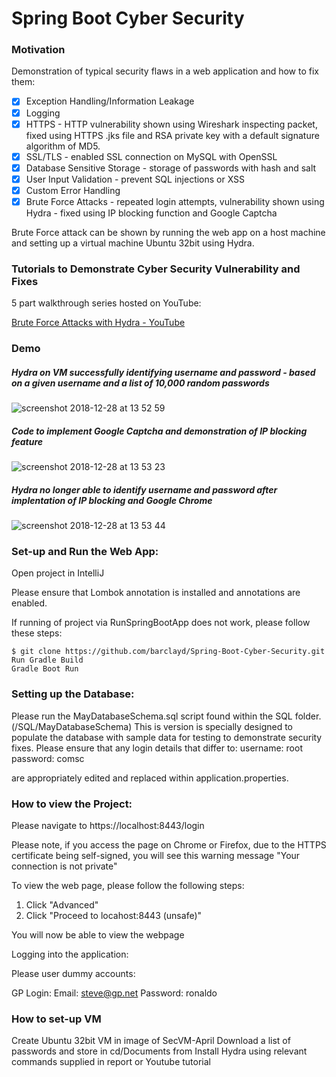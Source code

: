 # Spring Boot Cyber Security

### Motivation

Demonstration of typical security flaws in a web application and how to fix them:

- [x] Exception Handling/Information Leakage
- [x] Logging
- [x] HTTPS - HTTP vulnerability shown using Wireshark inspecting packet, fixed using HTTPS .jks file and RSA private key with a default signature algorithm of MD5.
- [x] SSL/TLS - enabled SSL connection on MySQL with OpenSSL
- [x] Database Sensitive Storage - storage of passwords with hash and salt
- [x] User Input Validation - prevent SQL injections or XSS
- [x] Custom Error Handling
- [x] Brute Force Attacks - repeated login attempts, vulnerability shown using Hydra - fixed using IP blocking function and Google Captcha

Brute Force attack can be shown by running the web app on a host machine and setting up a virtual machine Ubuntu 32bit using Hydra. 

### Tutorials to Demonstrate Cyber Security Vulnerability and Fixes

5 part walkthrough series hosted on YouTube:

[Brute Force Attacks with Hydra - YouTube](https://www.youtube.com/playlist?list=PLJTaTSlR4DswsHAqim4B3I5bpOhAWApHo)

### Demo

##### Hydra on VM successfully identifying username and password - based on a given username and a list of 10,000 random passwords
![screenshot 2018-12-28 at 13 52 59](https://user-images.githubusercontent.com/39765499/50517374-03708500-0aa8-11e9-98a3-0b2d3d3db59d.png)
##### Code to implement Google Captcha and demonstration of IP blocking feature
![screenshot 2018-12-28 at 13 53 23](https://user-images.githubusercontent.com/39765499/50517373-03708500-0aa8-11e9-9c37-ae363d98bb0e.png)
##### Hydra no longer able to identify username and password after implentation of IP blocking and Google Chrome
![screenshot 2018-12-28 at 13 53 44](https://user-images.githubusercontent.com/39765499/50517372-03708500-0aa8-11e9-8fa7-3209d212a1da.png)


### Set-up and Run the Web App:

Open project in IntelliJ

Please ensure that Lombok annotation is installed and annotations are enabled.

If running of project via RunSpringBootApp does not work, please follow these steps:

```
$ git clone https://github.com/barclayd/Spring-Boot-Cyber-Security.git
Run Gradle Build
Gradle Boot Run
```

### Setting up the Database:

Please run the MayDatabaseSchema.sql script found within the SQL folder. (/SQL/MayDatabaseSchema)
This is version is specially designed to populate the database with sample data for testing to demonstrate security fixes.
Please ensure that any login details that differ to:
username: root
password: comsc

are appropriately edited and replaced within application.properties.

### How to view the Project:

Please navigate to  https://localhost:8443/login

Please note, if you access the page on Chrome or Firefox, due to the HTTPS certificate being self-signed, you will see this warning message "Your connection is not private"

To view the web page, please follow the following steps:

1. Click "Advanced"
2. Click "Proceed to locahost:8443 (unsafe)"

You will now be able to view the webpage

Logging into the application:

Please user dummy accounts:

GP Login:
Email: steve@gp.net
Password: ronaldo

### How to set-up VM

Create Ubuntu 32bit VM in image of SecVM-April
Download a list of passwords and store in cd/Documents from
Install Hydra using relevant commands supplied in report or Youtube tutorial

